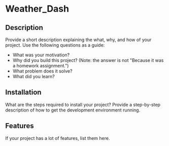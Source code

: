 # Weather_Dash

## Description

Provide a short description explaining the what, why, and how of your project. Use the following questions as a guide:

- What was your motivation?
- Why did you build this project? (Note: the answer is not "Because it was a homework assignment.")
- What problem does it solve?
- What did you learn?
## Installation

What are the steps required to install your project? Provide a step-by-step description of how to get the development environment running.
## Features

If your project has a lot of features, list them here.